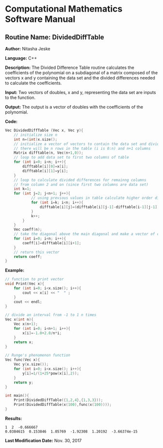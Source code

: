 # Computational Mathematics Software Manual

## **Routine Name:** DividedDiffTable

**Author:** Nitasha Jeske

**Language:** C++

**Description:** The Divided Difference Table routine calculates the coefficients of the polynomial on a subdiagonal of a matrix composed of the vectors x and y containing the data set and the divided differences needed to calculate the coefficients. 

**Input:**  Two vectors of doubles, x and y, representing the data set are inputs to the function.

**Output:**  The output is a vector of doubles with the coefficients of the polynomial.

**Code:**
```C++
Vec DividedDiffTable (Vec x, Vec y){
    // initialize size n
    int n=(int)x.size();
    // initialize a vector of vectors to contain the data set and divided differences
    // there will be n rows in the table (i is 0:n) and n+1 columns
    Matrix difftable(n, Vec(n+1,0));
    // loop to add data set to first two columns of table
    for (int i=0; i<n; i++){
        difftable[i][0]=x[i];
        difftable[i][1]=y[i];
    }
    // loop to calculate divided differences for remainng columns
    // from column 2 and on (since first two columns are data set)
    int k=1;
    for (int j=2; j<n+1; j++){
            // using previous values in table calculate higher order divided differences
            for (int i=k; i<n; i++){
                difftable[i][j]=(difftable[i][j-1]-difftable[i-1][j-1])/(difftable[i][0]-difftable[i-k][0]);
            }
            k++;
        }
    }
    Vec coeff(n);
    // take the diagonal above the main diagonal and make a vector of coefficients
    for (int i=0; i<n; i++){
        coeff[i]=difftable[i][i+1];
    }
    // return this vector
    return coeff;
}
```
**Example:**

```C++
// function to print vector
void Print(Vec x){
    for (int i=0; i<x.size(); i++){
        cout << x[i] << "  " ;
    }
    cout << endl;
}

// divide an interval from -1 to 1 n times
Vec x(int n){
    Vec x(n+1);
    for (int i=0; i<n+1; i++){
        x[i]=-1.0+2.0/n*i;
    }
    return x;
}

// Runge's phenomenon function
Vec func(Vec x){
    Vec y(x.size());
    for (int i=0; i<x.size(); i++){
        y[i]=1/(1+25*pow(x[i],2));
    }
    return y;
}

int main(){
    Print(DividedDiffTable({1,2,4},{1,3,3}));
    Print(DividedDiffTable(x(100),func(x(100))));
}
```

**Results:**  
```
1  2  -0.666667
0.0384615  0.153846  1.05769  -1.92308  1.20192  -3.66374e-15  
```

**Last Modification Date:** Nov. 30, 2017
